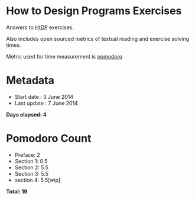 How to Design Programs Exercises
================================

Answers to [HtDP](http://htdp.org/2003-09-26/Book/curriculum-Z-H-1.html)
exercises.

Also includes open sourced metrics of textual reading and exercise solving times.

Metric used for time measurement is [pomodoro](http://pomodorotechnique.com)

Metadata
========

- Start date : 3 June 2014
- Last update : 7 June 2014

**Days elapsed: 4**


Pomodoro Count
==============

- Preface: 2
- Section 1: 0.5
- Section 2: 5.5
- Section 3: 5.5
- section 4: 5.5[wip]

**Total: 19**
